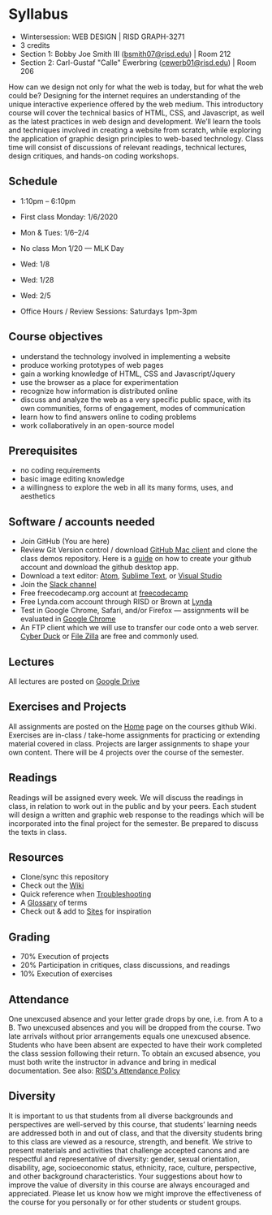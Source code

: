 # Syllabus

* Wintersession: WEB DESIGN | RISD GRAPH-3271
* 3 credits
* Section 1: Bobby Joe Smith III (bsmith07@risd.edu) | Room 212
* Section 2: Carl-Gustaf "Calle" Ewerbring (cewerb01@risd.edu) | Room 206

How can we design not only for what the web is today, but for what the web could be? Designing for the internet requires an understanding of the unique interactive experience offered by the web medium. This introductory course will cover the technical basics of HTML, CSS, and Javascript, as well as the latest practices in web design and development. We’ll learn the tools and techniques involved in creating a website from scratch, while exploring the application of graphic design principles to web-based technology. Class time will consist of discussions of relevant readings, technical lectures, design critiques, and hands-on coding workshops.

## Schedule
* 1:10pm – 6:10pm
* First class Monday: 1/6/2020
* Mon & Tues: 1/6–2/4
* No class Mon 1/20 — MLK Day
* Wed: 1/8
* Wed: 1/28
* Wed: 2/5

* Office Hours / Review Sessions: Saturdays 1pm-3pm

## Course objectives
* understand the technology involved in implementing a website
* produce working prototypes of web pages
* gain a working knowledge of HTML, CSS and Javascript/Jquery
* use the browser as a place for experimentation
* recognize how information is distributed online
* discuss and analyze the web as a very specific public space, with its own communities, forms of engagement, modes of communication
* learn how to find answers online to coding problems
* work collaboratively in an open-source model

## Prerequisites
* no coding requirements
* basic image editing knowledge
* a willingness to explore the web in all its many forms, uses, and aesthetics

## Software / accounts needed
* Join GitHub (You are here)
* Review Git Version control / download [GitHub Mac client](https://desktop.github.com/) and clone the class demos repository. Here is a [guide](https://help.github.com/en/desktop/getting-started-with-github-desktop/installing-github-desktop) on how to create your github account and download the github desktop app.
* Download a text editor: [Atom](https://atom.io/), [Sublime Text](https://www.sublimetext.com/3), or [Visual Studio](https://visualstudio.microsoft.com/downloads/)
* Join the [Slack channel](https://join.slack.com/t/webdesignwint-1sf8853/shared_invite/enQtODk0NTIxNjE0NzUyLTQwNjQ0MjExNTRiZjNmY2IxZTFkNTEyZWE2NjhmMzYzYzBhMTJmOWM1M2RjMGRkMWQ4NWVhZWVjZTg3ZmVlZWY)
* Free freecodecamp.org account at [freecodecamp](https://www.freecodecamp.org/)
* Free Lynda.com account through RISD or Brown at [Lynda](https://www.lynda.com/)
* Test in Google Chrome, Safari, and/or Firefox — assignments will be evaluated in [Google Chrome](https://www.google.com/chrome/?brand=CHBD&gclid=EAIaIQobChMIxpWJocHt5gIVSF8NCh0ZJw1_EAAYASAAEgI0APD_BwE&gclsrc=aw.ds)
* An FTP client which we will use to transfer our code onto a web server. [Cyber Duck](https://cyberduck.io/download/) or [File Zilla](https://filezilla-project.org/) are free and commonly used.

## Lectures
All lectures are posted on [Google Drive](https://drive.google.com/open?id=1SVGWB1XqdwU2XeqQ_BCESHxIwk2UjiJL)

## Exercises and Projects
All assignments are posted on the [Home](https://github.com/risdesignet/wd-winter20/wiki) page on the courses github Wiki. Exercises are in-class / take-home assignments for practicing or extending material covered in class. Projects are larger assignments to shape your own content. There will be 4 projects over the course of the semester.

## Readings
Readings will be assigned every week. We will discuss the readings in class, in relation to work out in the public and by your peers. Each student will design a written and graphic web response to the readings which will be incorporated into the final project for the semester. Be prepared to discuss the texts in class.

## Resources
* Clone/sync this repository
* Check out the [Wiki](https://github.com/risdesignet/wd-winter19/wiki/Resources)
* Quick reference when [Troubleshooting](https://github.com/risdesignet/wd-winter19/wiki/Common-Errors)
* A [Glossary](https://github.com/risdesignet/wd-winter19/wiki/Glossary) of terms
* Check out & add to [Sites](https://github.com/risdesignet/wd-winter19/wiki/Sites) for inspiration

## Grading
* 70% Execution of projects
* 20% Participation in critiques, class discussions, and readings
* 10% Execution of exercises

## Attendance
One unexcused absence and your letter grade drops by one, i.e. from A to a B. Two unexcused absences and you will be dropped from the course. Two late arrivals without prior arrangements equals one unexcused absence. Students who have been absent are expected to have their work completed the class session following their return. To obtain an excused absence, you must both write the instructor in advance and bring in medical documentation. See also: [RISD's Attendance Policy](http://policies.risd.edu/academic/class-attendance/)

## Diversity
It is important to us that students from all diverse backgrounds and perspectives are well-served by this course, that students’ learning needs are addressed both in and out of class, and that the diversity students bring to this class are viewed as a resource, strength, and benefit. We strive to present materials and activities that challenge accepted canons and are respectful and representative of diversity: gender, sexual orientation, disability, age, socioeconomic status, ethnicity, race, culture, perspective, and other background characteristics. Your suggestions about how to improve the value of diversity in this course are always encouraged and appreciated. Please let us know how we might improve the effectiveness of the course for you personally or for other students or student groups.
